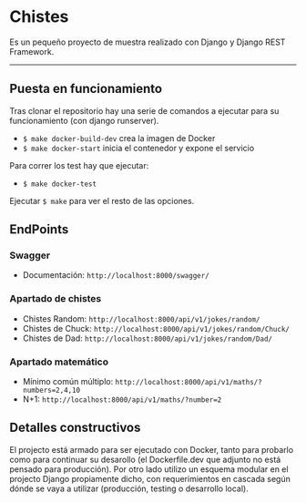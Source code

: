 # Chistes
Es un pequeño proyecto de muestra realizado con Django y Django REST Framework.

---
## Puesta en funcionamiento
Tras clonar el repositorio hay una serie de comandos a ejecutar para su funcionamiento (con django runserver).

- `$ make docker-build-dev` crea la imagen de Docker
- `$ make docker-start` inicia el contenedor y expone el servicio

Para correr los test hay que ejecutar:
- `$ make docker-test`

Ejecutar `$ make` para ver el resto de las opciones.

## EndPoints
### Swagger
- Documentación: `http://localhost:8000/swagger/`

### Apartado de chistes
- Chistes Random: `http://localhost:8000/api/v1/jokes/random/`
- Chistes de Chuck: `http://localhost:8000/api/v1/jokes/random/Chuck/`
- Chistes de Dad: `http://localhost:8000/api/v1/jokes/random/Dad/`

### Apartado matemático
- Mínimo común múltiplo: `http://localhost:8000/api/v1/maths/?numbers=2,4,10`
- N+1: `http://localhost:8000/api/v1/maths/?number=2`

## Detalles constructivos

El projecto está armado para ser ejecutado con Docker, tanto para probarlo como para continuar su desarollo (el Dockerfile.dev que adjunto no está pensado para producción). Por otro lado utilizo un esquema modular en el projecto Django propiamente dicho, con requerimientos en cascada según dónde se vaya a utilizar (producción, testing o desarrollo local).
